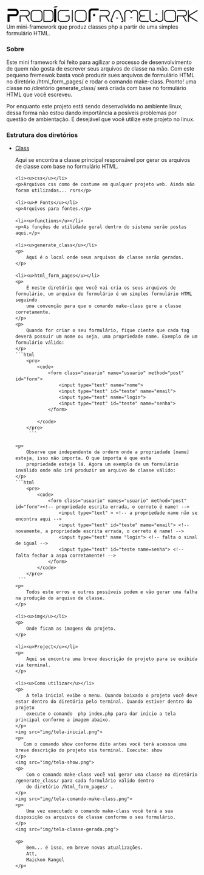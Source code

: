 <img src="img/logo.gif">
Um mini-framework que produz classes php a partir de uma simples formulário HTML.

<h3>Sobre</h3>
<p>
    Este mini framework foi feito para agilizar o processo de desenvolvimento de quem não gosta de escrever
    seus arquivos de classe na mão. Com este pequeno fremewok basta você produzir sues arquivos de
    formulário HTML no diretório /html_form_pages/ e rodar o comando make-class. Pronto! uma classe
    no /diretório generate_class/ será criada com base no formulário HTML que você escreveu.
</p>

<p>
    Por enquanto este projeto está sendo desenvolvido no ambiente linux, dessa forma não estou dando importância
    a posíveis problemas por questão de ambientação. É desejável que você utilize este projeto no linux.
</p>

<h3>Estrutura dos diretórios</h3>
<ul>
    <li><u>Class</u></li>
    <p>Aqui se encontra a classe principal responsável por gerar os arquivos de classe com base no formulário HTML.</p>

    <li><u>css</u></li>
    <p>Arquivos css como de costume em qualquer projeto web. Ainda não foram utilizados... rsrs</p>

    <li><u># Fonts</u></li>
    <p>Arquivos para fontes.</p>

    <li><u>functions</u></li>
    <p>As funções de utilidade geral dentro do sistema serão postas aqui.</p>

    <li><u>generate_class</u></li>
    <p>
        Aqui é o local onde seus arquivos de classe serão gerados.
    </p>

    <li><u>html_form_pages</u></li>
    <p>
        É neste diretório que vocẽ vai cria os seus arquivos de formulário, um arquivo de formulário é um simples formulário HTML seguindo
        uma convenção para que o comando make-class gere a classe corretamente.
    </p>
    <p>
        Quando for criar o seu formulário, fique ciente que cada tag deverá possuir um nome ou seja, uma propriedade name. Exemplo de um formulário válido:
    </p>
    ```html
        <pre>
            <code>
                <form class="usuario" name="usuario" method="post" id="form">
                    <input type="text" name="nome">
                    <input type="text" id="teste" name="email">
                    <input type="text" name="login">
                    <input type="text" id="teste" name="senha">
                </form>

            </code>
        </pre>
         ```

    <p>
        Observe que independente da orderm onde a propriedade [name] esteja, isso não importa. O que importa é que esta
        propriedade esteja lá. Agora um exemplo de um formulário inválido onde não irá produzir um arquivo de classe válido:
    </p>
    ```html
        <pre>
            <code>
                <form class="usuario" names="usuario" method="post" id="form"><!-- propriedade escrita errada, o cerreto é name! -->
                    <input type="text" > <!-- a propriedade name não se encontra aqui -->
                    <input type="text" id="teste" mame="email"> <!-- novamente, a propriedade escrita errada, o cerreto é name! -->
                    <input type="text" name "login"> <!-- falta o sinal de igual -->
                    <input type="text" id="teste name=senha"> <!-- falta fechar a aspa corretamente! -->
                </form>
            </code>
        </pre>
     ```
    <p>
        Todos este erros e outros possíveis podem e vão gerar uma falha na produção do arquivo de classe.
    </p>

    <li><u>img</u></li>
    <p>
        Onde ficam as imagens do projeto.
    </p>

    <li><u>Project</u></li>
    <p>
        Aqui se encontra uma breve descrição do projeto para se exibida via terminal.
    </p>

    <li><u>Como utilizar</u></li>
    <p>
        A tela inicial exibe o menu. Quando baixado o projeto você deve estar dentro do diretório pelo terminal. Quando estiver dentro do projeto
        execute o comando  php index.php para dar início a tela principal conforme a imagem abaixo.
    </p>
    <img src="img/tela-inicial.png">
    <p>
       Com o comando show conforme dito antes você terá acessoa uma breve descrição do projeto via terminal. Execute: show
    </p>
    <img src="img/tela-show.png">
    <p>
        Com o comando make-class vocẽ vai gerar uma classe no diretório /generate_class/ para cada formulário válido dentro
        do diretório /html_form_pages/ .
    </p>
    <img src="img/tela-comando-make-class.png">
    <p>
        Uma vez executado o comando make-class você terá a sua disposição os arquivos de classe conforme o seu formulário.
    </p>
    <img src="img/tela-classe-gerada.png">

    <p>
        Bem... é isso, em breve novas atualizações.
        Att,
        Maickon Rangel
    </p>
</ul>